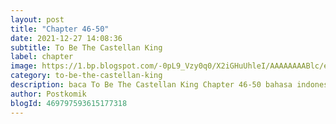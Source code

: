 ```yaml
---
layout: post 
title: "Chapter 46-50"
date: 2021-12-27 14:08:36
subtitle: To Be The Castellan King
label: chapter
image: https://1.bp.blogspot.com/-0pL9_Vzy0q0/X2iGHuUhleI/AAAAAAAABlc/eht5U4uG7MosViSTBLEi_YpmMuc3gs-pACLcBGAsYHQ/s72-c/Komik-To-Be-The-Castellan-King.jpg
category: to-be-the-castellan-king
description: baca To Be The Castellan King Chapter 46-50 bahasa indonesia 
author: Postkomik
blogId: 469797593615177318
---
```

